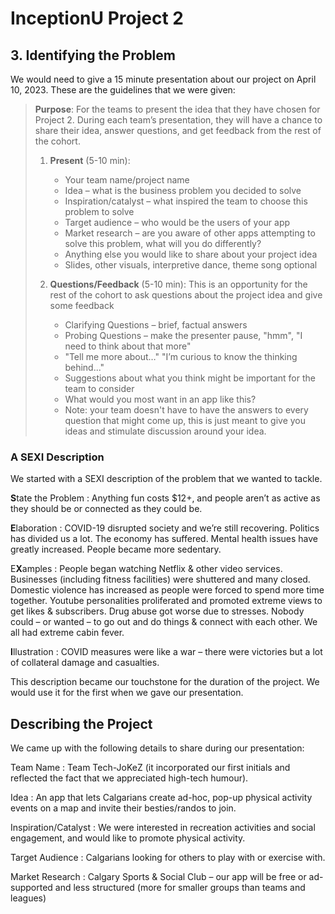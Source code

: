 # InceptionU Project 2

## 3. Identifying the Problem

We would need to give a 15 minute presentation about our project on April 10, 2023.  These are the guidelines that we were given:

> **Purpose**:  For the teams to present the idea that they have chosen for Project 2.  During each team’s presentation, they will have a chance to share their idea, answer questions, and get feedback from the rest of the cohort.
>
> 1. **Present** (5-10 min):
>     - Your team name/project name
>     - Idea &ndash; what is the business problem you decided to solve
>     - Inspiration/catalyst &ndash; what inspired the team to choose this problem to solve
>     - Target audience &ndash; who would be the users of your app
>     - Market research &ndash; are you aware of other apps attempting to solve this problem, what will you do differently?
>     - Anything else you would like to share about your project idea
>     - Slides, other visuals, interpretive dance, theme song optional
>
> 2. **Questions/Feedback** (5-10 min):  This is an opportunity for the rest of the cohort to ask questions about the project idea and give some feedback
>     - Clarifying Questions &ndash; brief, factual answers
>     - Probing Questions &ndash; make the presenter pause, "hmm", "I need to think about that more"
>     - "Tell me more about…" "I’m curious to know the thinking behind..."
>     - Suggestions about what you think might be important for the team to consider
>     - What would you most want in an app like this?
>     - Note:  your team doesn't have to have the answers to every question that might come up, this is just meant to give you ideas and stimulate discussion around your idea.

### A SEXI Description

We started with a SEXI description of the problem that we wanted to tackle.

**S**tate the Problem
: Anything fun costs $12+, and people aren’t as active as they should be or connected as they could be.

**E**laboration
: COVID-19 disrupted society and we’re still recovering.  Politics has divided us a lot.  The economy has suffered.  Mental health issues have greatly increased.  People became more sedentary.

E**X**amples
: People began watching Netflix &amp; other video services.  Businesses (including fitness facilities) were shuttered and many closed.  Domestic violence has increased as people were forced to spend more time together.  Youtube personalities proliferated and promoted extreme views to get likes &amp; subscribers.  Drug abuse got worse due to stresses.  Nobody could &ndash; or wanted &ndash; to go out and do things &amp; connect with each other.  We all had extreme cabin fever.

**I**llustration
: COVID measures were like a war &ndash; there were victories but a lot of collateral damage and casualties.

This description became our touchstone for the duration of the project.  We would use it for the first when we gave our presentation.

## Describing the Project

We came up with the following details to share during our presentation:

Team Name
: Team Tech-JoKeZ (it incorporated our first initials and reflected the fact that we appreciated high-tech humour).

Idea
: An app that lets Calgarians create ad-hoc, pop-up physical activity events on a map and invite their besties/randos to join.

Inspiration/Catalyst
: We were interested in recreation activities and social engagement, and would like to promote physical activity.

Target Audience
: Calgarians looking for others to play with or exercise with.

Market Research
: Calgary Sports &amp; Social Club – our app will be free or ad-supported and less structured (more for smaller groups than teams and leagues)

